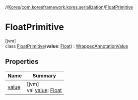 //[Kores](../../../index.md)/[com.koresframework.kores.serialization](../index.md)/[FloatPrimitive](index.md)

# FloatPrimitive

[jvm]\
class [FloatPrimitive](index.md)(**value**: [Float](https://kotlinlang.org/api/latest/jvm/stdlib/kotlin/-float/index.html)) : [WrappedAnnotationValue](../-wrapped-annotation-value/index.md)

## Properties

| Name | Summary |
|---|---|
| [value](value.md) | [jvm]<br>val [value](value.md): [Float](https://kotlinlang.org/api/latest/jvm/stdlib/kotlin/-float/index.html) |
